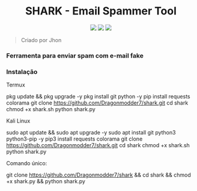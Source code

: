 <h1 align="center">
  SHARK - Email Spammer Tool  
</h1>

<p align="center">
  <img src="https://img.shields.io/badge/Dragonmodder7-Família%20Spamer-red?style=flat-square" />
  <img src="https://img.shields.io/badge/Status-Ativo-brightgreen?style=flat-square" />
  <img src="https://img.shields.io/badge/Licença-MIT-blue?style=flat-square" />
</p>


> Criado por Jhon


### Ferramenta para enviar spam com e-mail fake

### Instalação
Termux 

pkg update && pkg upgrade -y
pkg install git python -y
pip install requests colorama
git clone https://github.com/Dragonmodder7/shark.git
cd shark
chmod +x shark.sh
python shark.py


Kali Linux 

sudo apt update && sudo apt upgrade -y
sudo apt install git python3 python3-pip -y
pip3 install requests colorama
git clone https://github.com/Dragonmodder7/shark.git
cd shark
chmod +x shark.sh
python shark.py


Comando único:

git clone https://github.com/Dragonmodder7/shark && cd shark && chmod +x shark.py && python shark.py


